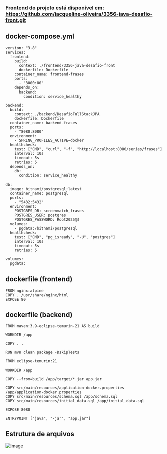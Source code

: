 ### Frontend do projeto está disponível em: https://github.com/jacqueline-oliveira/3356-java-desafio-front.git 

## docker-compose.yml

    version: "3.8"
    services:
      frontend:
        build:
          context: ./frontend/3356-java-desafio-front
          dockerfile: Dockerfile
        container_name: frontend-frases
        ports:
          - "3000:80"
        depends_on:
          backend:
            condition: service_healthy
  
    backend:
      build:
        context: ./backend/DesafioFullStackJPA
        dockerfile: Dockerfile
      container_name: backend-frases
      ports:
        - "8080:8080"
      environment:
        - SPRING_PROFILES_ACTIVE=docker
      healthcheck:
        test: ["CMD", "curl", "-f", "http://localhost:8080/series/frases"]
        interval: 10s
        timeout: 5s
        retries: 5
      depends_on:
        db:
          condition: service_healthy
  
    db:
      image: bitnami/postgresql:latest
      container_name: postgresql
      ports:
        - "5432:5432"
      environment:
        POSTGRES_DB: screenmatch_frases
        POSTGRES_USER: postgres
        POSTGRES_PASSWORD: Root2025@$
      volumes:
        - pgdata:/bitnami/postgresql
      healthcheck:
        test: ["CMD", "pg_isready", "-U", "postgres"]
        interval: 10s
        timeout: 5s
        retries: 5
  
    volumes:
      pgdata:

## dockerfile (frontend)

    FROM nginx:alpine
    COPY . /usr/share/nginx/html
    EXPOSE 80

## dockerfile (backend)

    FROM maven:3.9-eclipse-temurin-21 AS build
    
    WORKDIR /app
    
    COPY . .
    
    RUN mvn clean package -DskipTests
    
    FROM eclipse-temurin:21
    
    WORKDIR /app
    
    COPY --from=build /app/target/*.jar app.jar
    
    COPY src/main/resources/application-docker.properties /app/application-docker.properties
    COPY src/main/resources/schema.sql /app/schema.sql
    COPY src/main/resources/initial_data.sql /app/initial_data.sql
    
    EXPOSE 8080
    
    ENTRYPOINT ["java", "-jar", "app.jar"]

## Estrutura de arquivos

![image](https://github.com/user-attachments/assets/cfe1527e-90c8-4c4c-a7db-e6f80dabc1ad)
